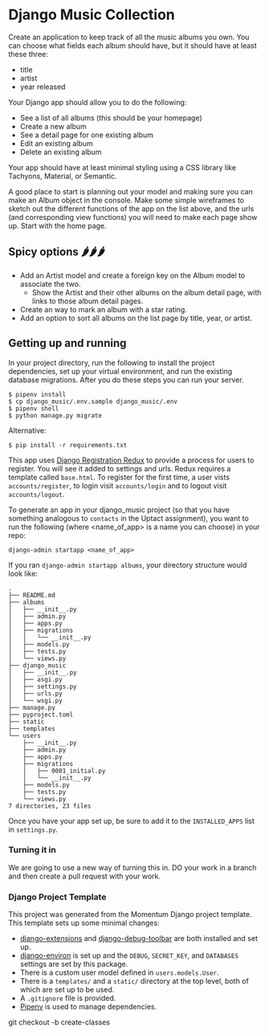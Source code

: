 # Django Music Collection

Create an application to keep track of all the music albums you own. You can choose what fields each album should have, but it should have at least these three:
<!-- FIELDS TO ADD -->
- title
- artist
- year released

Your Django app should allow you to do the following:

- See a list of all albums (this should be your homepage)
- Create a new album
- See a detail page for one existing album
- Edit an existing album
- Delete an existing album

Your app should have at least minimal styling using a CSS library like Tachyons, Material, or Semantic.

A good place to start is planning out your model and making sure you can make an Album object in the console. Make some simple wireframes to sketch out the different functions of the app on the list above, and the urls (and corresponding view functions) you will need to make each page show up. Start with the home page.

<!-- 
1. planning out your model
2. make an Album object in the console
3. Make some simple wireframes to sketch out the different functions of the app on the list above
4. Sketch out the urls (and corresponding view functions) 
5. you will need to make each page show up. 
      Start with the home page. 
      -->

## Spicy options 🌶️🌶️🌶️

- Add an Artist model and create a foreign key on the Album model to associate the two.
  - Show the Artist and their other albums on the album detail page, with links to those album detail pages.
- Create an way to mark an album with a star rating.
- Add an option to sort all albums on the list page by title, year, or artist.

## Getting up and running

In your project directory, run the following to install the project dependencies, set up your virtual environment, and run the existing database migrations. After you do these steps you can run your server.

```
$ pipenv install
$ cp django_music/.env.sample django_music/.env
$ pipenv shell
$ python manage.py migrate
```
Alternative:
```
$ pip install -r requirements.txt
```

This app uses [Django Registration Redux](https://django-registration-redux.readthedocs.io/en/latest/quickstart.html?highlight=urls) to provide a process for users to register. You will see it added to settings and urls. Redux requires a template called `base.html`. To register for the first time, a user vists `accounts/register`, to login visit `accounts/login` and to logout visit `accounts/logout`.


To generate an app in your django_music project (so that you have something analogous to `contacts` in the Uptact assignment), you want to run the following (where <name_of_app> is a name you can choose) in your repo:

`django-admin startapp <name_of_app>`

If you ran `django-admin startapp albums`, your directory structure would look like:

```
.
├── README.md
├── albums
│   ├── __init__.py
│   ├── admin.py
│   ├── apps.py
│   ├── migrations
│   │   └── __init__.py
│   ├── models.py
│   ├── tests.py
│   └── views.py
├── django_music
│   ├── __init__.py
│   ├── asgi.py
│   ├── settings.py
│   ├── urls.py
│   └── wsgi.py
├── manage.py
├── pyproject.toml
├── static
├── templates
└── users
    ├── __init__.py
    ├── admin.py
    ├── apps.py
    ├── migrations
    │   ├── 0001_initial.py
    │   └── __init__.py
    ├── models.py
    ├── tests.py
    └── views.py
7 directories, 23 files
```

Once you have your app set up, be sure to add it to the `INSTALLED_APPS` list in `settings.py`.

### Turning it in

We are going to use a new way of turning this in. DO your work in a branch and then create a pull request with your work.

### Django Project Template

This project was generated from the Momentum Django project template. This template sets up some minimal changes:

- [django-extensions](https://django-extensions.readthedocs.io/en/latest/) and [django-debug-toolbar](https://django-debug-toolbar.readthedocs.io/en/latest/) are both installed and set up.
- [django-environ](https://django-environ.readthedocs.io/en/latest/) is set up and the `DEBUG`, `SECRET_KEY`, and `DATABASES` settings are set by this package.
- There is a custom user model defined in `users.models.User`.
- There is a `templates/` and a `static/` directory at the top level, both of which are set up to be used.
- A `.gitignore` file is provided.
- [Pipenv](https://pypi.org/project/pipenv/) is used to manage dependencies.

<!-- create branches -->
git checkout -b create-classes